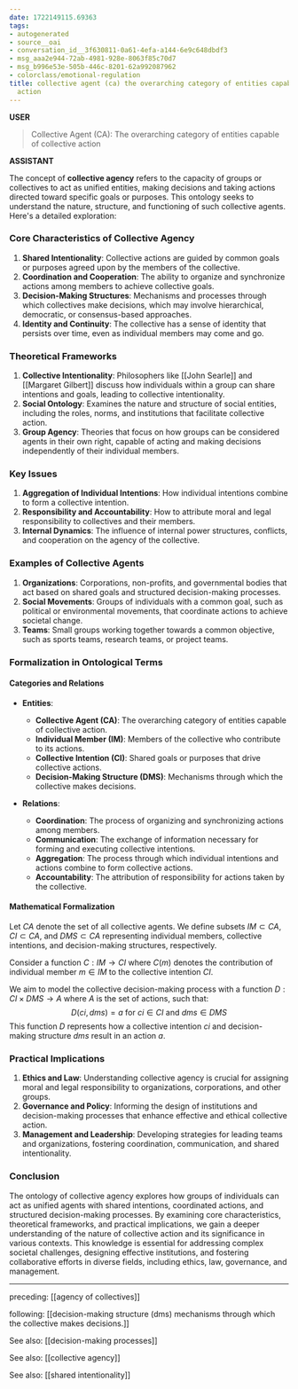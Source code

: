 ```yaml
---
date: 1722149115.69363
tags:
- autogenerated
- source__oai
- conversation_id__3f630811-0a61-4efa-a144-6e9c648dbdf3
- msg_aaa2e944-72ab-4981-928e-8063f85c70d7
- msg_b996e53e-505b-446c-8201-62a992087962
- colorclass/emotional-regulation
title: collective agent (ca) the overarching category of entities capable of collective
  action
---
```


**USER**

> Collective Agent (CA): The overarching category of entities capable of collective action


**ASSISTANT**

The concept of **collective agency** refers to the capacity of groups or collectives to act as unified entities, making decisions and taking actions directed toward specific goals or purposes. This ontology seeks to understand the nature, structure, and functioning of such collective agents. Here's a detailed exploration:

### Core Characteristics of Collective Agency

1. **Shared Intentionality**: Collective actions are guided by common goals or purposes agreed upon by the members of the collective.
2. **Coordination and Cooperation**: The ability to organize and synchronize actions among members to achieve collective goals.
3. **Decision-Making Structures**: Mechanisms and processes through which collectives make decisions, which may involve hierarchical, democratic, or consensus-based approaches.
4. **Identity and Continuity**: The collective has a sense of identity that persists over time, even as individual members may come and go.

### Theoretical Frameworks

1. **Collective Intentionality**: Philosophers like [[John Searle]] and [[Margaret Gilbert]] discuss how individuals within a group can share intentions and goals, leading to collective intentionality.
2. **Social Ontology**: Examines the nature and structure of social entities, including the roles, norms, and institutions that facilitate collective action.
3. **Group Agency**: Theories that focus on how groups can be considered agents in their own right, capable of acting and making decisions independently of their individual members.

### Key Issues

1. **Aggregation of Individual Intentions**: How individual intentions combine to form a collective intention.
2. **Responsibility and Accountability**: How to attribute moral and legal responsibility to collectives and their members.
3. **Internal Dynamics**: The influence of internal power structures, conflicts, and cooperation on the agency of the collective.

### Examples of Collective Agents

1. **Organizations**: Corporations, non-profits, and governmental bodies that act based on shared goals and structured decision-making processes.
2. **Social Movements**: Groups of individuals with a common goal, such as political or environmental movements, that coordinate actions to achieve societal change.
3. **Teams**: Small groups working together towards a common objective, such as sports teams, research teams, or project teams.

### Formalization in Ontological Terms

#### Categories and Relations

- **Entities**:
  - **Collective Agent (CA)**: The overarching category of entities capable of collective action.
  - **Individual Member (IM)**: Members of the collective who contribute to its actions.
  - **Collective Intention (CI)**: Shared goals or purposes that drive collective actions.
  - **Decision-Making Structure (DMS)**: Mechanisms through which the collective makes decisions.

- **Relations**:
  - **Coordination**: The process of organizing and synchronizing actions among members.
  - **Communication**: The exchange of information necessary for forming and executing collective intentions.
  - **Aggregation**: The process through which individual intentions and actions combine to form collective actions.
  - **Accountability**: The attribution of responsibility for actions taken by the collective.

#### Mathematical Formalization

Let $CA$ denote the set of all collective agents. We define subsets $IM \subset CA$, $CI \subset CA$, and $DMS \subset CA$ representing individual members, collective intentions, and decision-making structures, respectively.

Consider a function $C: IM \rightarrow CI$ where $C(m)$ denotes the contribution of individual member $m \in IM$ to the collective intention $CI$.

We aim to model the collective decision-making process with a function $D: CI \times DMS \rightarrow A$ where $A$ is the set of actions, such that:
$$ D(ci, dms) = a \text{ for } ci \in CI \text{ and } dms \in DMS $$
This function $D$ represents how a collective intention $ci$ and decision-making structure $dms$ result in an action $a$.

### Practical Implications

1. **Ethics and Law**: Understanding collective agency is crucial for assigning moral and legal responsibility to organizations, corporations, and other groups.
2. **Governance and Policy**: Informing the design of institutions and decision-making processes that enhance effective and ethical collective action.
3. **Management and Leadership**: Developing strategies for leading teams and organizations, fostering coordination, communication, and shared intentionality.

### Conclusion

The ontology of collective agency explores how groups of individuals can act as unified agents with shared intentions, coordinated actions, and structured decision-making processes. By examining core characteristics, theoretical frameworks, and practical implications, we gain a deeper understanding of the nature of collective action and its significance in various contexts. This knowledge is essential for addressing complex societal challenges, designing effective institutions, and fostering collaborative efforts in diverse fields, including ethics, law, governance, and management.


---

preceding: [[agency of collectives]]  


following: [[decision-making structure (dms) mechanisms through which the collective makes decisions.]]

See also: [[decision-making processes]]


See also: [[collective agency]]


See also: [[shared intentionality]]